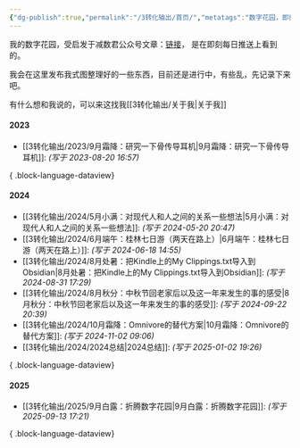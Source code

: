 ```yaml
---
{"dg-publish":true,"permalink":"/3转化输出/首页/","metatags":"数字花园，即刻，自我成长，程序员","hide":true,"tags":["gardenEntry"],"noteIcon":"1","created":"2024-07-31T16:28","updated":"2025-09-13T16:40"}
---
```


我的数字花园，受启发于减数君公众号文章：[链接](https://mp.weixin.qq.com/s/pvlfp59XjqftyJVPbEA4tA)， 是在即刻每日推送上看到的。

我会在这里发布我式图整理好的一些东西，目前还是进行中，有些乱，先记录下来吧。

有什么想和我说的，可以来这找我[[3转化输出/关于我\|关于我]]

#### 2023
- [[3转化输出/2023/9月霜降：研究一下骨传导耳机\|9月霜降：研究一下骨传导耳机]]:  _(写于 2023-08-20 16:57)_

{ .block-language-dataview}
#### 2024
- [[3转化输出/2024/5月小满：对现代人和人之间的关系一些想法\|5月小满：对现代人和人之间的关系一些想法]]:  _(写于 2024-05-20 20:47)_
- [[3转化输出/2024/6月端午：桂林七日游（两天在路上）\|6月端午：桂林七日游（两天在路上）]]:  _(写于 2024-06-18 14:55)_
- [[3转化输出/2024/8月处暑：把Kindle上的My Clippings.txt导入到Obsidian\|8月处暑：把Kindle上的My Clippings.txt导入到Obsidian]]:  _(写于 2024-08-31 17:29)_
- [[3转化输出/2024/8月秋分：中秋节回老家后以及这一年来发生的事的感受\|8月秋分：中秋节回老家后以及这一年来发生的事的感受]]:  _(写于 2024-09-22 20:39)_
- [[3转化输出/2024/10月霜降：Omnivore的替代方案\|10月霜降：Omnivore的替代方案]]:  _(写于 2024-11-02 09:06)_
- [[3转化输出/2024/2024总结\|2024总结]]:  _(写于 2025-01-02 19:26)_

{ .block-language-dataview}
#### 2025
- [[3转化输出/2025/9月白露：折腾数字花园\|9月白露：折腾数字花园]]:  _(写于 2025-09-13 17:21)_

{ .block-language-dataview}
